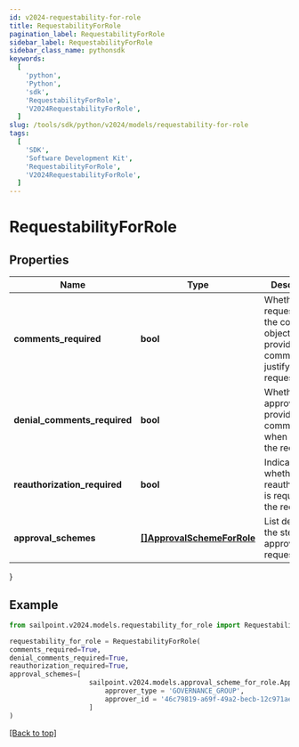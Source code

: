 ```yaml
---
id: v2024-requestability-for-role
title: RequestabilityForRole
pagination_label: RequestabilityForRole
sidebar_label: RequestabilityForRole
sidebar_class_name: pythonsdk
keywords:
  [
    'python',
    'Python',
    'sdk',
    'RequestabilityForRole',
    'V2024RequestabilityForRole',
  ]
slug: /tools/sdk/python/v2024/models/requestability-for-role
tags:
  [
    'SDK',
    'Software Development Kit',
    'RequestabilityForRole',
    'V2024RequestabilityForRole',
  ]
---
```


# RequestabilityForRole

## Properties

| Name | Type | Description | Notes |
| --- | --- | --- | --- |
| **comments_required** | **bool** | Whether the requester of the containing object must provide comments justifying the request | [optional] [default to False] |
| **denial_comments_required** | **bool** | Whether an approver must provide comments when denying the request | [optional] [default to False] |
| **reauthorization_required** | **bool** | Indicates whether reauthorization is required for the request. | [optional] [default to False] |
| **approval_schemes** | [**[]ApprovalSchemeForRole**](approval-scheme-for-role) | List describing the steps in approving the request | [optional] |

}

## Example

```python
from sailpoint.v2024.models.requestability_for_role import RequestabilityForRole

requestability_for_role = RequestabilityForRole(
comments_required=True,
denial_comments_required=True,
reauthorization_required=True,
approval_schemes=[
                    sailpoint.v2024.models.approval_scheme_for_role.ApprovalSchemeForRole(
                        approver_type = 'GOVERNANCE_GROUP',
                        approver_id = '46c79819-a69f-49a2-becb-12c971ae66c6', )
                    ]
)

```

[[Back to top]](#)

